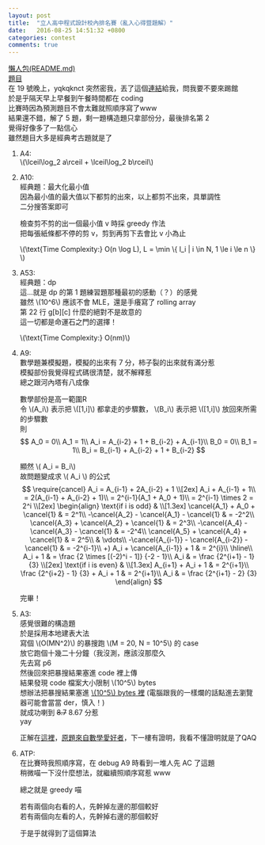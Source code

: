 ```yaml
---
layout: post
title:  "立人高中程式設計校內排名賽（亂入心得暨題解）"
date:   2016-08-25 14:51:32 +0800
categories: contest
comments: true
---
```

[懶人包(README.md)](https://github.com/prprprpony/oj/tree/master/Lizen-High-School-Programming-Contest-Public-2016-08-20)  
[題目](https://github.com/yqkqknct/Lizen-High-School-Programming-Contest-Public/blob/master/statement.pdf)  
在 19 號晚上，yqkqknct 突然密我，丟了這個[連結](https://www.facebook.com/groups/1500275723594463/permalink/1747026845586015/)給我，問我要不要來踢館  
於是乎隔天早上早餐到午餐時間都在 coding  
比賽時因為預測題目不會太難就照順序寫了www  
結果還不錯，解了 5 題，剩一題構造題只拿部份分，最後排名第 2  
覺得好像多了一點信心  
雖然題目大多是經典考古題就是了

1.  A4:  
	\\(\lceil\log_2 a\rceil + \lceil\log_2 b\rceil\\)  
<script src="https://gist-it.appspot.com/https://github.com/prprprpony/oj/blob/master/Lizen-High-School-Programming-Contest-Public-2016-08-20/A4.cpp"></script>

2.  A10:  
	經典題：最大化最小值  
	因為最小值的最大值以下都剪的出來，以上都剪不出來，具單調性  
	二分搜答案即可  

	檢查剪不剪的出一個最小值 v 時採 greedy 作法  
	把每張紙條都不停的剪 v，剪到再剪下去會比 v 小為止

	\\(\text{Time Complexity:} O(n \log L), L = \min \\{ l_i | i \in N, 1 \le i \le n \\} \\) 
<script src="https://gist-it.appspot.com/https://github.com/prprprpony/oj/blob/master/Lizen-High-School-Programming-Contest-Public-2016-08-20/A10.cpp"></script>

3.  A53:  
	經典題：dp  
	這...就是 dp 的第 1 題練習題那種最初的感動（？）的感覺  
	雖然 \\(10^6\\) 應該不會 MLE，還是手癢寫了 rolling array  
	第 22 行 g[b][c] 什麼的絕對不是故意的  
	這一切都是命運石之門的選擇！

	\\(\text{Time Complexity:} O(nm)\\) 
<script src="https://gist-it.appspot.com/https://github.com/prprprpony/oj/blob/master/Lizen-High-School-Programming-Contest-Public-2016-08-20/A53.cpp"></script>

4.  A9:  
	數學題兼模擬題，模擬的出來有 7 分，柿子裂的出來就有滿分惹  
	模擬部份我覺得程式碼很清楚，就不解釋惹  
	總之跟河內塔有八成像

	數學部份是高一範圍R  
	令 \\(A_i\\) 表示把 \\([1,i]\\) 都拿走的步驟數， \\(B_i\\) 表示把 \\([1,i]\\) 放回來所需的步驟數  
	則  
	$$
		A_0 = 0\\
		A_1 = 1\\
		A_i = A_{i-2} + 1 + B_{i-2} + A_{i-1}\\ 
		B_0 = 0\\
		B_1 = 1\\
		B_i = B_{i-1} + A_{i-2} + 1 + B_{i-2}
	$$ 

	顯然 \\( A_i = B_i\\)  
	故問題變成求 \\( A_i \\) 的公式  
	$$
		\require{cancel}
		A_i = A_{i-1} + 2A_{i-2} + 1
		\\[2ex]
		A_i + A_{i-1} + 1\\
		= 2(A_{i-1} + A_{i-2} + 1)\\
		= 2^{i-1}(A_1 + A_0 + 1)\\
		= 2^{i-1} \times 2 = 2^i
		\\[2ex]
		\begin{align}
			\text{if i is odd} & 
			\\[1.3ex]
			\cancel{A_1} + A_0 + \cancel{1} & = 2^1\\
			-\cancel{A_2} - \cancel{A_1} - \cancel{1} & = -2^2\\
			\cancel{A_3} + \cancel{A_2} + \cancel{1} & = 2^3\\
			-\cancel{A_4} - \cancel{A_3} - \cancel{1} & = -2^4\\
			\cancel{A_5} + \cancel{A_4} + \cancel{1} & = 2^5\\
			& \vdots\\
			-\cancel{A_{i-1}} - \cancel{A_{i-2}} - \cancel{1} & = -2^{i-1}\\
			+) A_i + \cancel{A_{i-1}} + 1 & = 2^{i}\\
			\hline\\
			A_i + 1 & = \frac {2 \times [(-2)^i - 1]} {-2 - 1}\\
			A_i & = \frac {2^{i+1} - 1} {3}
			\\[2ex]
			\text{if i is even} &
			\\[1.3ex]
			A_{i+1} + A_i + 1 & = 2^{i+1}\\
			\frac {2^{i+2} - 1} {3} + A_i + 1 & = 2^{i+1}\\
			A_i & = \frac {2^{i+1} - 2} {3}
		\end{align}
	$$

	完畢！
<script src="https://gist-it.appspot.com/https://github.com/prprprpony/oj/blob/master/Lizen-High-School-Programming-Contest-Public-2016-08-20/A9.cpp"></script>

5. A3:  
	感覺很難的構造題  
	於是採用本地建表大法  
	寫個 \\(O(MN^2)\\) 的暴搜跑 \\(M = 20, N = 10^5\\) 的 case  
	放它跑個十幾二十分鐘（我沒測，應該沒那麼久  
	先去寫 p6  
	然後回來把暴搜結果塞進 code 裡上傳  
	結果發現 code 檔案大小限制 \\(10^5\\) bytes  
	想辦法把暴搜結果塞進 [\\(10^5\\) bytes 裡](https://github.com/prprprpony/oj/blob/master/Lizen-High-School-Programming-Contest-Public-2016-08-20/A3/A3ans.cpp) (電腦跟我的一樣爛的話點進去瀏覽器可能會當當 der，慎入！)  
	就成功喇到 <del>8.7</del> 8.67 分惹  
	yay

	正解在[這裡](https://www.facebook.com/groups/1500275723594463/permalink/1747026845586015/?comment_id=1747332988888734&reply_comment_id=1747334422221924&comment_tracking=%7B%22tn%22%3A%22R4%22%7D)，[原題來自數學愛好者](https://www.facebook.com/groups/204862582895831/permalink/1077609172287830/?comment_id=1088819931166754&comment_tracking=%7B%22tn%22%3A%22R2%22%7D)，下一樓有證明，我看不懂證明就是了QAQ
<script src="https://gist-it.appspot.com/https://github.com/prprprpony/oj/blob/master/Lizen-High-School-Programming-Contest-Public-2016-08-20/A3/A3.cpp"></script>

6.  ATP:  
	在比賽時我照順序寫，在 debug A9 時看到一堆人先 AC 了這題  
	稍微喵一下沒什麼想法，就繼續照順序寫惹 www  

	總之就是 greedy 
	喵
	
	若有兩個向右看的人，先幹掉左邊的那個較好  
	若有兩個向左看的人，先幹掉右邊的那個較好

	于是乎就得到了這個算法
	
<script src="https://gist-it.appspot.com/https://github.com/prprprpony/oj/blob/master/Lizen-High-School-Programming-Contest-Public-2016-08-20/ATP.cpp"></script>
